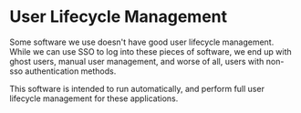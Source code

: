 User Lifecycle Management
=========================

Some software we use doesn't have good user lifecycle management.  While we can use SSO to log into
these pieces of software, we end up with ghost users, manual user management, and worse of all, users
with non-sso authentication methods.

This software is intended to run automatically, and perform full user lifecycle management for these 
applications.
